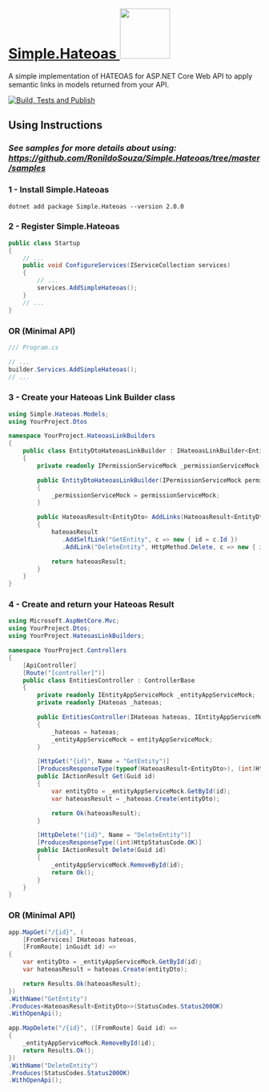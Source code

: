 # <a href="https://www.nuget.org/packages/Simple.Hateoas">Simple.Hateoas <img width="100px" src="https://learn.microsoft.com/pt-br/dotnet/standard/library-guidance/media/nuget/nuget-logo.png"></a>
A simple implementation of HATEOAS for ASP.NET Core Web API to apply semantic links in models returned from your API.

[![Build, Tests and Publish](https://github.com/RonildoSouza/Simple.Hateoas/actions/workflows/dotnet.yml/badge.svg)](https://github.com/RonildoSouza/Simple.Hateoas/actions/workflows/dotnet.yml)


## Using Instructions
### *See samples for more details about using: https://github.com/RonildoSouza/Simple.Hateoas/tree/master/samples*

### **1 - Install Simple.Hateoas**
```
dotnet add package Simple.Hateoas --version 2.0.0 
```

### **2 - Register Simple.Hateoas**
```csharp
public class Startup
{
    // ...
    public void ConfigureServices(IServiceCollection services)
    {
        // ...
        services.AddSimpleHateoas();
    }
    // ...
}
```

### OR (Minimal API)
```csharp
/// Program.cs

// ...
builder.Services.AddSimpleHateoas();
// ...
```

### **3 - Create your Hateoas Link Builder class**
```csharp
using Simple.Hateoas.Models;
using YourProject.Dtos

namespace YourProject.HateoasLinkBuilders
{
    public class EntityDtoHateoasLinkBuilder : IHateoasLinkBuilder<EntityDto>
    {
        private readonly IPermissionServiceMock _permissionServiceMock;

        public EntityDtoHateoasLinkBuilder(IPermissionServiceMock permissionServiceMock)
        {
            _permissionServiceMock = permissionServiceMock;
        }

        public HateoasResult<EntityDto> AddLinks(HateoasResult<EntityDto> hateoasResult)
        {
            hateoasResult
               .AddSelfLink("GetEntity", c => new { id = c.Id })
               .AddLink("DeleteEntity", HttpMethod.Delete, c => new { id = c.Id }, _ => _permissionServiceMock.UserLoggedIsAdmin());

            return hateoasResult;
        }
    }
}
```

### **4 - Create and return your Hateoas Result**
```csharp
using Microsoft.AspNetCore.Mvc;
using YourProject.Dtos;
using YourProject.HateoasLinkBuilders;

namespace YourProject.Controllers
{
    [ApiController]
    [Route("[controller]")]
    public class EntitiesController : ControllerBase
    {
        private readonly IEntityAppServiceMock _entityAppServiceMock;
        private readonly IHateoas _hateoas;

        public EntitiesController(IHateoas hateoas, IEntityAppServiceMock entityAppServiceMock)
        {
            _hateoas = hateoas;
            _entityAppServiceMock = entityAppServiceMock;
        }

        [HttpGet("{id}", Name = "GetEntity")]
        [ProducesResponseType(typeof(HateoasResult<EntityDto>), (int)HttpStatusCode.OK)]
        public IActionResult Get(Guid id)
        {
            var entityDto = _entityAppServiceMock.GetById(id);
            var hateoasResult = _hateoas.Create(entityDto);

            return Ok(hateoasResult);
        }        

        [HttpDelete("{id}", Name = "DeleteEntity")]
        [ProducesResponseType((int)HttpStatusCode.OK)]
        public IActionResult Delete(Guid id)
        {
            _entityAppServiceMock.RemoveById(id);
            return Ok();
        }
    }
}
```

### OR (Minimal API)
```csharp
app.MapGet("/{id}", (
    [FromServices] IHateoas hateoas,
    [FromRoute] inGuidt id) =>
{
    var entityDto = _entityAppServiceMock.GetById(id);
    var hateoasResult = hateoas.Create(entityDto);

    return Results.Ok(hateoasResult);
})
.WithName("GetEntity")
.Produces<HateoasResult<EntityDto>>(StatusCodes.Status200OK)
.WithOpenApi();

app.MapDelete("/{id}", ([FromRoute] Guid id) =>
{
    _entityAppServiceMock.RemoveById(id);
    return Results.Ok();
})
.WithName("DeleteEntity")
.Produces(StatusCodes.Status200OK)
.WithOpenApi();
```
